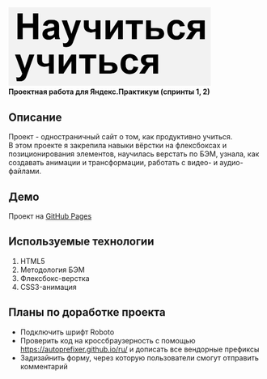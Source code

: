 <img src="./screenshots/how-to-learn.png" alt="Проект: Научиться учиться" width=400 /><br>
**Проектная работа для Яндекс.Практикум (спринты 1, 2)**<br>

## Описание
Проект - одностраничный сайт о том, как продуктивно учиться.<br>В этом проекте я закрепила навыки вёрстки на флексбоксах и позиционирования элементов, научилась верстать по БЭМ, узнала, как создавать анимации и трансформации, работать с видео- и аудио-файлами.

## Демо
Проект на [GitHub Pages](https://ivkrylova.github.io/how-to-learn/index.html)

## Используемые технологии
1. HTML5
2. Методология БЭМ
3. Флексбокс-верстка
4. CSS3-анимация

## Планы по доработке проекта
* Подключить шрифт Roboto
* Проверить код на кроссбраузерность c помощью https://autoprefixer.github.io/ru/ и дописать все вендорные префиксы
* Задизайнить форму, через которую пользователи смогут отправить комментарий
